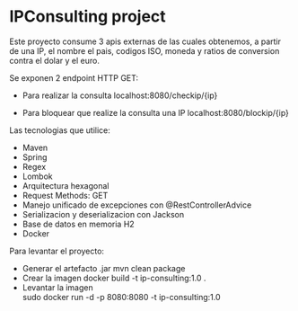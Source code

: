 # IPConsulting project

Este proyecto consume 3 apis externas de las cuales obtenemos, a partir de una IP,
el nombre el pais, codigos ISO, moneda y ratios de conversion contra el dolar y el euro.

Se exponen 2 endpoint HTTP GET:
- Para realizar la consulta
  localhost:8080/checkip/{ip}
  
- Para bloquear que realize la consulta una IP
  localhost:8080/blockip/{ip}

Las tecnologias que utilice:
- Maven
- Spring
- Regex  
- Lombok  
- Arquitectura hexagonal
- Request Methods: GET
- Manejo unificado de excepciones con @RestControllerAdvice
- Serializacion y deserializacion con Jackson
- Base de datos en memoria H2
- Docker

Para levantar el proyecto:
- Generar el artefacto .jar
    mvn clean package 
- Crear la imagen
    docker build -t ip-consulting:1.0 .
- Levantar la imagen  
    sudo docker run -d -p 8080:8080 -t ip-consulting:1.0
